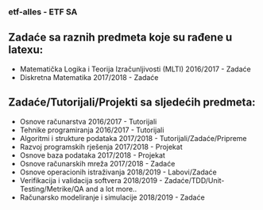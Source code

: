 ### etf-alles - ETF SA
## Zadaće sa raznih predmeta koje su rađene u latexu:
- Matematička Logika i Teorija Izračunljivosti (MLTI) 2016/2017 - Zadaće
- Diskretna Matematika 2017/2018 - Zadaće

## Zadaće/Tutorijali/Projekti sa sljedećih predmeta:
- Osnove računarstva 2016/2017 - Tutorijali 
- Tehnike programiranja 2016/2017 - Tutorijali
- Algoritmi i strukture podataka 2017/2018 - Tutorijali/Zadaće/Pripreme
- Razvoj programskih rješenja 2017/2018 - Projekat
- Osnove baza podataka 2017/2018 - Projekat
- Osnove računarskih mreža 2017/2018 - Zadaće
- Osnove operacionih istraživanja 2018/2019 - Labovi/Zadaće
- Verifikacija i validacija softvera 2018/2019 - Zadaće/TDD/Unit-Testing/Metrike/QA and a lot more..
- Računarsko modeliranje i simulacije 2018/2019 - Zadaće
